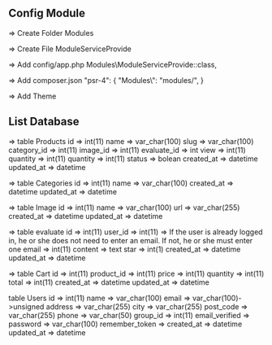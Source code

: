 ## Config Module

=> Create Folder Modules

=> Create File ModuleServiceProvide

=> Add config/app.php
Modules\ModuleServiceProvide::class,

=> Add composer.json
"psr-4": {
            "Modules\\": "modules/",
        }

=> Add Theme 
## List Database

=> table Products
id => int(11)
name => var_char(100)
slug => var_char(100)
category_id => int(11)
image_id => int(11)
evaluate_id => int
view => int(11)
quantity => int(11)
quantity => int(11)
status => bolean
created_at => datetime
updated_at => datetime

=> table Categories
id => int(11)
name => var_char(100)
created_at => datetime 
updated_at => datetime

=> table Image
id => int(11)
name => var_char(100)
url => var_char(255)
created_at => datetime 
updated_at => datetime

=> table evaluate
id => int(11)
user_id => int(11)
=> If the user is already logged in, he or she does not need to enter an email. If not, he or she must enter one
email => int(11)
content => text
star => int(1)
created_at => datetime 
updated_at => datetime

=> table Cart
id => int(11)
product_id => int(11)
price => int(11)
quantity => int(11)
total => int(11)
created_at => datetime 
updated_at => datetime

table Users
id => int(11)
name => var_char(100)
email => var_char(100)->unsigned
address => var_char(255)
city => var_char(255)
post_code => var_char(255)
phone => var_char(50)
group_id => int(11)
email_verified =>
password => var_char(100)
remember_token =>
created_at => datetime 
updated_at => datetime

